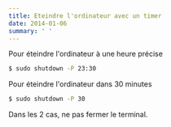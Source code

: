 ```yaml
---
title: Eteindre l'ordinateur avec un timer
date: 2014-01-06
summary: ' '
---
```


Pour éteindre l'ordinateur à une heure précise
```bash
$ sudo shutdown -P 23:30
```

Pour éteindre l'ordinateur dans 30 minutes
```bash
$ sudo shutdown -P 30
```

Dans les 2 cas, ne pas fermer le terminal.
